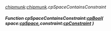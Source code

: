 _[chipmunk](../../modules/chipmunk/chipmunk-module.md):[chipmunk](../../modules/chipmunk/chipmunk-module.md).cpSpaceContainsConstraint_
##### Function cpSpaceContainsConstraint:[cpBool](../../modules/chipmunk/chipmunk-cpbool.md)( space:[cpSpace](../../modules/chipmunk/chipmunk-cpspace.md),constraint:[cpConstraint](../../modules/chipmunk/chipmunk-cpconstraint.md) )
